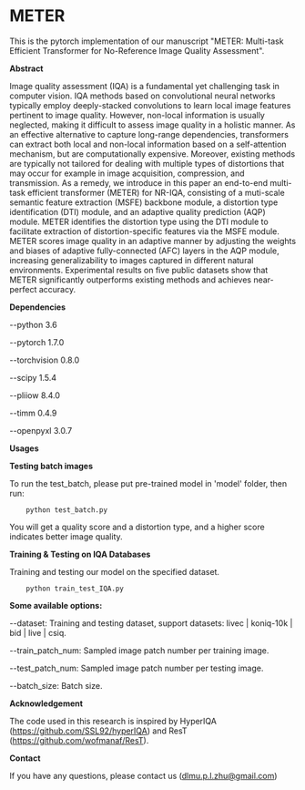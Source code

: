 # METER

This is the pytorch implementation of our manuscript "METER: Multi-task Efficient Transformer for No-Reference Image Quality Assessment".

**Abstract**

Image quality assessment (IQA) is a fundamental yet challenging task in computer vision. IQA methods based on convolutional neural networks typically employ deeply-stacked convolutions to learn local image features pertinent to image quality. However, non-local information is usually neglected, making it difficult to assess image quality in a holistic manner. As an effective alternative to capture long-range dependencies, transformers can extract both local and non-local information based on a self-attention mechanism, but are computationally expensive. Moreover, existing methods are typically not tailored for dealing with multiple types of distortions that may occur for example in image acquisition, compression, and transmission. As a remedy, we introduce in this paper an end-to-end multi-task efficient transformer (METER) for NR-IQA, consisting of a muti-scale semantic feature extraction (MSFE) backbone module, a distortion type identification (DTI) module, and an adaptive quality prediction (AQP) module. METER identifies the distortion type using the DTI module to facilitate extraction of distortion-specific features via the MSFE module. METER scores image quality in an adaptive manner by adjusting the weights and biases of adaptive fully-connected (AFC) layers in the AQP module, increasing generalizability to images captured in different natural environments. Experimental results on five public datasets show that METER significantly outperforms existing methods and achieves near-perfect accuracy.

**Dependencies**

--python  3.6

--pytorch 1.7.0

--torchvision 0.8.0

--scipy 1.5.4

--pliiow 8.4.0

--timm 0.4.9

--openpyxl 3.0.7

**Usages**

**Testing batch images**

To run the test_batch, please put pre-trained model in 'model' folder, then run:

        python test_batch.py

You will get a quality score and a distortion type, and a higher score indicates better image quality.

**Training & Testing on IQA Databases**

Training and testing our model on the specified dataset.

        python train_test_IQA.py

**Some available options:**

--dataset: Training and testing dataset, support datasets: livec | koniq-10k | bid | live | csiq.

--train_patch_num: Sampled image patch number per training image.

--test_patch_num: Sampled image patch number per testing image.

--batch_size: Batch size.

**Acknowledgement**

The code used in this research is inspired by HyperIQA (https://github.com/SSL92/hyperIQA) and ResT (https://github.com/wofmanaf/ResT).

**Contact**

If you have any questions, please contact us (dlmu.p.l.zhu@gmail.com)
